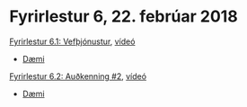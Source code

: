 # Fyrirlestur 6, 22. febrúar 2018

[Fyrirlestur 6.1: Vefþjónustur](06.1.ws.md), [vídeó](https://www.youtube.com/watch?v=)

* [Dæmi](daemi/ws)

[Fyrirlestur 6.2: Auðkenning #2](06.2.auth2.md), [vídeó](https://www.youtube.com/watch?v=)

* [Dæmi](daemi/auth)
